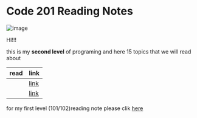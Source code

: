 # Code 201 Reading Notes # 

![image](https://cdn.tiempodev.com/wp-content/uploads/2021/04/19102610/software-development-project-approval-01.png)


HI!!!

this is my **second level** of programing 
and here 15 topics that we will read about 


| read        | link        |
| ----------- | ----------- |
|     | [link](read1.md)    |
|   |[link](reading.md)     |




for my first level (101/102)reading note 
please clik [here](README.md)

